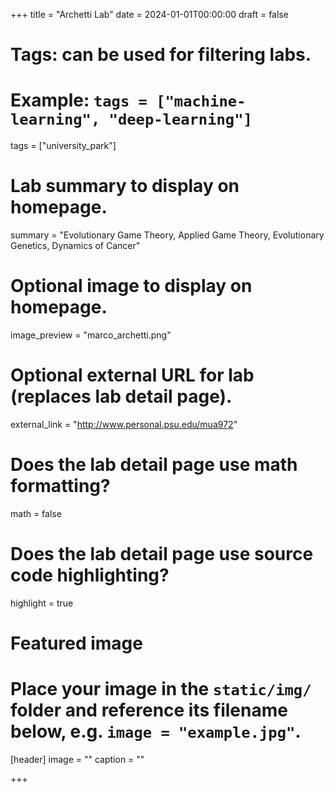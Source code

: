 +++
title = "Archetti Lab"
date = 2024-01-01T00:00:00
draft = false

# Tags: can be used for filtering labs.
# Example: `tags = ["machine-learning", "deep-learning"]`
tags = ["university_park"]

# Lab summary to display on homepage.
summary = "Evolutionary Game Theory, Applied Game Theory, Evolutionary Genetics, Dynamics of Cancer"

# Optional image to display on homepage.
image_preview = "marco_archetti.png"


# Optional external URL for lab (replaces lab detail page).
external_link = "http://www.personal.psu.edu/mua972"

# Does the lab detail page use math formatting?
math = false

# Does the lab detail page use source code highlighting?
highlight = true

# Featured image
# Place your image in the `static/img/` folder and reference its filename below, e.g. `image = "example.jpg"`.
[header]
image = ""
caption = ""

+++
